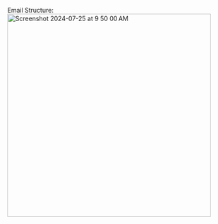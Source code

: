 Email Structure: 
<img width="461" alt="Screenshot 2024-07-25 at 9 50 00 AM" src="https://github.com/user-attachments/assets/8f4d8c0d-7e7d-43a5-945f-5c533f5cd2bc">
